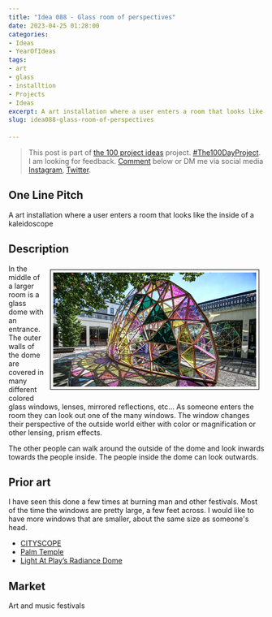 ```yaml
---
title: "Idea 088 - Glass room of perspectives"
date: 2023-04-25 01:28:00
categories:
- Ideas
- YearOfIdeas
tags:
- art
- glass
- installtion
- Projects
- Ideas
excerpt: A art installation where a user enters a room that looks like the inside of a kaleidoscope
slug: idea088-glass-room-of-perspectives

---
```


> This post is part of [the 100 project ideas](/projects/2023-100-ideas/) project. [#The100DayProject](https://www.the100dayproject.org/). I am looking for feedback. <a href='#utterances-comments'>Comment</a> below or DM me via social media <a href="https://instagram.com/funvill" rel="nofollow noopener noreferrer"><i class="fab fa-fw fa-instagram" aria-hidden="true"></i><span class="label">Instagram</span></a>, <a href="https://twitter.com/funvill" rel="nofollow noopener noreferrer"><i class="fab fa-fw fa-twitter" aria-hidden="true"></i><span class="label">Twitter</span></a>.

## One Line Pitch

A art installation where a user enters a room that looks like the inside of a kaleidoscope

## Description

<img src='\public\uploads\2023\palm-temple-lukejerram.png' alt='palm-temple-lukejerram' title='palm-temple by Luke Jerram' style="float: right; max-width: 400px; margin: 10px; border: 1px solid black; padding: 5px">In the middle of a larger room is a glass dome with an entrance. The outer walls of the dome are covered in many different colored glass windows, lenses, mirrored reflections, etc… As someone enters the room they can look out one of the many windows. The window changes their perspective of the outside world either with color or magnification or other lensing, prism effects.

The other people can walk around the outside of the dome and look inwards towards the people inside. The people inside the dome can look outwards.

## Prior art

I have seen this done a few times at burning man and other festivals. Most of the time the windows are pretty large, a few feet across. I would like to have more windows that are smaller, about the same size as someone's head.

- [CITYSCOPE](https://www.spade-studio.de/projects/cityscope/)
- [Palm Temple](https://www.lukejerram.com/palm-temple/)
- [Light At Play’s Radiance Dome](https://design-milk.com/light-plays-radiance-dome-illuminates-imagination/)

## Market

Art and music festivals
